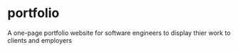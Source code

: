 # portfolio
A one-page portfolio website for software engineers to display thier work to clients and employers 
